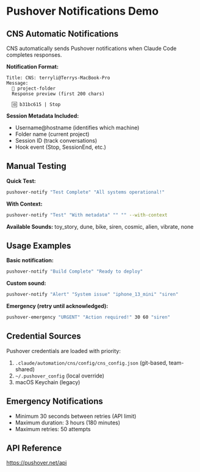 # Pushover Notifications Demo

## CNS Automatic Notifications

CNS automatically sends Pushover notifications when Claude Code completes responses.

**Notification Format:**

```
Title: CNS: terryli@Terrys-MacBook-Pro
Message:
  📁 project-folder
  Response preview (first 200 chars)

  🆔 b31bc615 | Stop
```

**Session Metadata Included:**

- Username@hostname (identifies which machine)
- Folder name (current project)
- Session ID (track conversations)
- Hook event (Stop, SessionEnd, etc.)

## Manual Testing

**Quick Test:**

```bash
pushover-notify "Test Complete" "All systems operational!"
```

**With Context:**

```bash
pushover-notify "Test" "With metadata" "" "" --with-context
```

**Available Sounds:**
toy_story, dune, bike, siren, cosmic, alien, vibrate, none

## Usage Examples

**Basic notification:**

```bash
pushover-notify "Build Complete" "Ready to deploy"
```

**Custom sound:**

```bash
pushover-notify "Alert" "System issue" "iphone_13_mini" "siren"
```

**Emergency (retry until acknowledged):**

```bash
pushover-emergency "URGENT" "Action required!" 30 60 "siren"
```

## Credential Sources

Pushover credentials are loaded with priority:

1. `.claude/automation/cns/config/cns_config.json` (git-based, team-shared)
2. `~/.pushover_config` (local override)
3. macOS Keychain (legacy)

## Emergency Notifications

- Minimum 30 seconds between retries (API limit)
- Maximum duration: 3 hours (180 minutes)
- Maximum retries: 50 attempts

## API Reference

https://pushover.net/api
